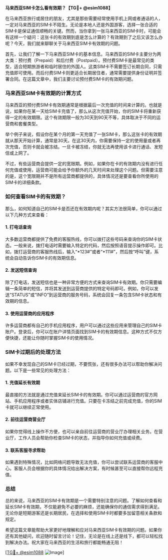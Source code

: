 **马来西亚SIM卡怎么看有效期？【TG💪+ @esim1088】**

在马来西亚旅行或居住的朋友，尤其是那些需要经常使用手机上网或者通话的人，一定对马来西亚的SIM卡不陌生。无论是本地人还是外国游客，选择一张合适的SIM卡是保证通信顺畅的关键。然而，当你拿到一张马来西亚的SIM卡时，可能会有这样一个疑问：这张卡的有效期到底是怎么计算的？有效期到了之后又该怎么办呢？今天，我们就来聊聊关于马来西亚SIM卡有效期的问题。

首先，让我们了解一下马来西亚SIM卡的基本信息。马来西亚的SIM卡主要分为两大类：预付费（Prepaid）和后付费（Postpaid）。预付费SIM卡是最常见的类型，适合短期旅游者和临时居住的外国人。这类SIM卡不需要签订长期合同，只需充值即可使用。而后付费SIM卡则更适合长期居住者，通常需要提供身份证明并签署合同。在这篇文章中，我们主要讨论预付费SIM卡的有效期问题。

### 马来西亚SIM卡有效期的计算方式

马来西亚的预付费SIM卡有效期通常是根据最后一次充值的时间来计算的。也就是说，如果你在某一天给SIM卡充值了，那么从这次充值开始，你的SIM卡将重新获得一定的有效期限。这个有效期限一般为30天到90天不等，具体取决于不同的运营商和套餐类型。

举个例子来说，假设你在某个月的第一天充值了一张SIM卡，那么这张卡的有效期就从那天开始计算，通常是30天。在这30天内，你需要保持一定的使用量或者再次充值，否则卡就会被冻结。一旦卡被冻结，你就无法再使用该卡进行通话、发短信或上网了。

不过，有些运营商会提供一定的宽限期。例如，如果你在卡的有效期内没有进行任何充值或使用，运营商可能会给予你额外的几天时间来处理这个问题。但需要注意的是，这个宽限期并不是所有运营商都提供的，具体情况还是要查看你所使用的SIM卡的详细条款。

### 如何查看SIM卡的有效期？

那么，如何知道自己的SIM卡是否还在有效期内呢？其实方法很简单，你可以通过以下几种方式来查看：

#### 1. 打电话查询
大多数运营商都提供了免费的客服热线，你可以拨打这些号码来查询你的SIM卡状态。一般来说，拨打电话时需要输入特定的代码，然后按照语音提示操作即可。比如，拨打运营商的客服热线后，输入“*123#”或者“*111#”，然后按“呼叫”键，系统会自动告诉你SIM卡的有效期信息。

#### 2. 发送短信查询
除了打电话，发送短信也是一种非常方便的方式来查询SIM卡有效期。你只需要编辑一条简单的短信，并将其发送到运营商提供的特定号码即可。例如，你可以发送“STATUS”或“INFO”到运营商的服务号码，系统会回复一条包含SIM卡状态和有效期的信息。

#### 3. 使用运营商的应用程序
许多运营商都有自己的手机应用程序，用户可以通过这些应用来管理自己的SIM卡账户。登录后，你可以在账户详情页面找到SIM卡的有效期信息。这种方式不仅方便快捷，还能让你随时掌握SIM卡的使用情况。

### SIM卡过期后的处理方法

如果不幸发现自己的SIM卡已经过期，不要慌张，还有很多办法可以帮助你解决问题。以下是一些常见的处理方法：

#### 1. 充值延长有效期
最直接的方法就是通过充值来延长SIM卡的有效期。你可以通过运营商的官方网站、手机应用程序或者实体店铺进行充值。只要在卡冻结之前完成充值，你的SIM卡就可以继续正常使用。

#### 2. 前往运营商营业厅
如果你觉得线上操作不方便，也可以亲自前往运营商的营业厅办理相关业务。在营业厅，工作人员会帮助你检查SIM卡的状态，并指导你如何充值或续费。

#### 3. 联系客服寻求帮助
如果遇到特殊情况，比如网络问题导致无法充值，你可以尝试联系运营商的客服中心。客服人员会根据你的具体情况给出解决方案，有时候甚至可以直接帮你远程充值。

### 总结

总的来说，马来西亚的SIM卡有效期是一个需要特别注意的问题。了解如何查看和延长SIM卡有效期，不仅能避免不必要的麻烦，还能确保你的通信需求得到满足。无论你是短期游客还是长期居民，在选择和使用SIM卡时都要多加留意相关条款和规定。

希望这篇文章能帮助大家更好地理解和应对马来西亚SIM卡有效期的问题。如果你还有其他疑问，欢迎随时留言讨论！记住，无论是在线上还是线下，都可以轻松找到解决办法。祝大家在马来西亚的生活和旅行都能畅通无阻！

[[TG💪+ @esim1088](https://t.me/s/esim1088) ![Image](https://i.postimg.cc/4NQfJmqS/Snipaste-2025-05-13-00-14-12.png)]